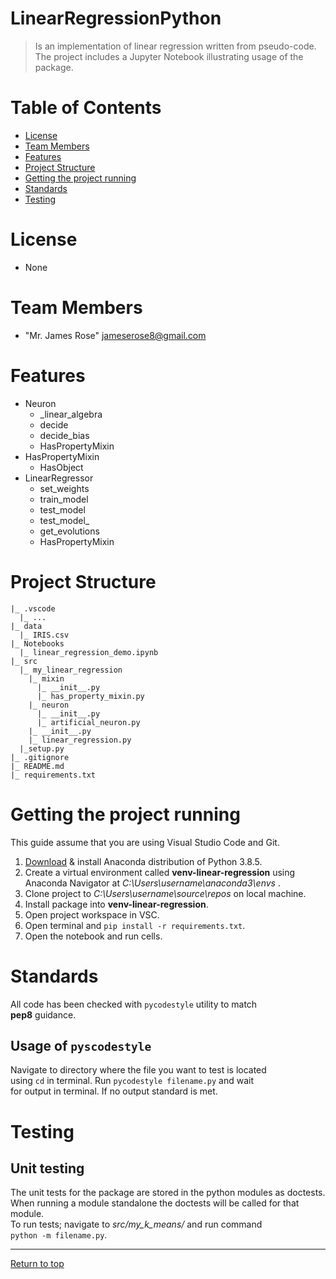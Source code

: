 # <a name="top-page"></a>LinearRegressionPython
> Is an implementation of linear regression written
from pseudo-code. The project includes a Jupyter
Notebook illustrating usage of the package.



# Table of Contents
* [License](#license)
* [Team Members](#team-members)
* [Features](#features)
* [Project Structure](#structure)
* [Getting the project running](#run-project)
* [Standards](#standards)
* [Testing](#testing)

# <a name="license"></a>License
* None

# <a name="team-members"></a>Team Members
* "Mr. James Rose" <jameserose8@gmail.com>

# <a name="features"></a>Features
* Neuron  
  * _linear_algebra
  * decide
  * decide_bias
  * HasPropertyMixin
* HasPropertyMixin  
  * HasObject
* LinearRegressor  
  * set_weights
  * train_model
  * test_model
  * test_model_
  * get_evolutions
  * HasPropertyMixin

# <a name="structure"></a>Project Structure
```
|_ .vscode  
  |_ ...
|_ data  
  |_ IRIS.csv
|_ Notebooks
  |_ linear_regression_demo.ipynb 
|_ src  
  |_ my_linear_regression
    |_ mixin
      |_ __init__.py 
      |_ has_property_mixin.py
    |_ neuron
      |_ __init__.py 
      |_ artificial_neuron.py
    |_ __init__.py 
    |_ linear_regression.py
  |_setup.py
|_ .gitignore
|_ README.md
|_ requirements.txt
```

# <a name="run-project"></a>Getting the project running
This guide assume that you are using Visual Studio Code and Git.

1. [Download](https://www.anaconda.com/products/individual) & install Anaconda distribution of Python 3.8.5.
1. Create a virtual environment called **venv-linear-regression** using Anaconda Navigator at _C:\Users\username\anaconda3\envs_ .
1. Clone project to _C:\Users\username\source\repos_ on local machine.
1. Install package into **venv-linear-regression**.
1. Open project workspace in VSC.
1. Open terminal and `pip install -r requirements.txt`.
1. Open the notebook and run cells.

# <a name="standards"></a>Standards
All code has been checked with `pycodestyle` utility to match  
**pep8** guidance. 
## Usage of `pyscodestyle`
Navigate to directory where the file you want to test is located  
using `cd` in terminal. Run `pycodestyle filename.py` and wait  
for output in terminal. If no output standard is met.

# <a name="testing"></a>Testing
## Unit testing
The unit tests for the package are stored in the python modules
as doctests. When running a module standalone the doctests will
be called for that module.  
To run tests; navigate to *src/my_k_means/* and run command  
`python -m filename.py`.

-------
[Return to top](#top-page)
